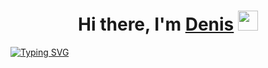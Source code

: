 <h1 align="center">Hi there, I'm <a href="https://daniilshat.ru/" target="_blank">Denis</a> 
<img src="https://github.com/blackcater/blackcater/raw/main/images/Hi.gif" height="32"/></h1>

   [![Typing SVG](https://readme-typing-svg.herokuapp.com?color=%2336BCF7&lines=Go+to+my+repositories)](https://git.io/typing-svg)
